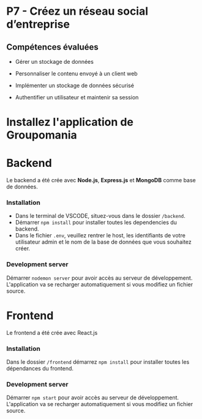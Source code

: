 # P7 - Créez un réseau social d’entreprise

## Compétences évaluées

- Gérer un stockage de données

- Personnaliser le contenu envoyé à un client web

- Implémenter un stockage de données sécurisé

- Authentifier un utilisateur et maintenir sa session

# Installez l'application de Groupomania

# Backend

Le backend a été crée avec **Node.js**, **Express.js** et **MongoDB** comme base de données.
<br />

### Installation

- Dans le terminal de VSCODE, situez-vous dans le dossier `/backend`.
  <br />
- Démarrer `npm install` pour installer toutes les dependencies du backend.
  <br />
- Dans le fichier `.env`, veuillez rentrer le host, les identifiants de votre utilisateur admin et le nom de la base de données que vous souhaitez créer.
  <br />

### Development server

Démarrer `nodemon server` pour avoir accès au serveur de développement. L'application va se recharger automatiquement si vous modifiez un fichier source.

# Frontend

Le frontend a été crée avec React.js

### Installation

Dans le dossier `/frontend` démarrez `npm install` pour installer toutes les dépendances du frontend.

### Development server

Démarrer `npm start` pour avoir accès au serveur de développement. L'application va se recharger automatiquement si vous modifiez un fichier source.
